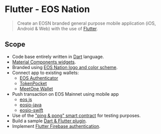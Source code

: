 # Flutter - EOS Nation

> Create an EOSN branded general purpose mobile application (iOS, Android & Web) with the use of [Flutter](https://flutter.dev/).

## Scope

- Code base entirely written in [Dart](https://dart.dev/) language.
- [Material Components widgets](https://flutter.dev/docs/development/ui/widgets/material).
- Branded using [EOS Nation logo and color scheme](https://drive.google.com/drive/folders/1jmCTe0zQH6THzqN5qKDILY0pr2q1K8cL).
- Connect app to existing wallets:
  - [EOS Authenticator](https://apps.apple.com/us/app/eos-authenticator-app/id1466212988)
  - [TokenPocket](https://www.tokenpocket.pro/)
  - [MeetOne Wallet](https://meet.one/)
- Push transaction on EOS Mainnet using mobile app
  - [eos js](https://github.com/eosio/eosjs)
  - [eosio-java](https://github.com/eosio/eosio-java)
  - [eosio-swift](https://github.com/eosio/eosio-swift)
- Use of the ["ping & pong" smart contract](https://github.com/stableex/sx.pingpong) for testing purposes.
- Build a sample [Dart & Flutter plugin](https://pub.dev/).
- Implement [Flutter Firebase authentication](https://pub.dev/packages/firebase_auth).

